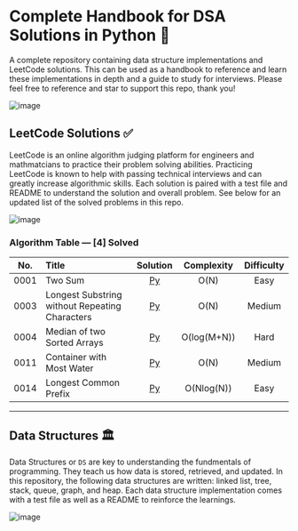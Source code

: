 # Complete Handbook for DSA Solutions in Python 🐍

A complete repository containing data structure implementations and LeetCode solutions. This can be used as a handbook to reference and learn these implementations in depth and a guide to study for interviews. Please feel free to reference and star to support this repo, thank you!

![image](https://user-images.githubusercontent.com/63386979/170837571-cc97bcc9-5faa-4c4a-b227-ea354f1b2160.png)

## LeetCode Solutions ✅

LeetCode is an online algorithm judging platform for engineers and mathmatcians to practice their problem solving abilities. Practicing LeetCode is known to help with passing technical interviews and can greatly increase algorithmic skills. Each solution is paired with a test file and README to understand the solution and overall problem. See below for an updated list of the solved problems in this repo.

![image](https://user-images.githubusercontent.com/63386979/170784722-7d7ce744-943a-41b1-9870-99deb5c4068a.png)

### Algorithm Table — [4] Solved
| No.    |  Title  |  Solution | Complexity |  Difficulty |
|:--------:|:--------------------------------------------------------------|:--------:|:--------:|:--------:|
|0001|Two Sum|[Py](https://github.com/allen-tran/leetcode-python/blob/main/leetcode/0001.two_sum/two_sum.py)|O(N)|Easy|
|0003|Longest Substring without Repeating Characters|[Py](https://github.com/allen-tran/leetcode-python/blob/main/leetcode/0001.two_sum/two_sum.py)| O(N)|Medium|
|0004|Median of two Sorted Arrays|[Py](https://github.com/allen-tran/leetcode-python/blob/main/leetcode/0004.median_of_two_sorted_arrays/median_of_two_sorted_arrays.py)| O(log(M+N))|Hard|
|0011|Container with Most Water|[Py](https://github.com/allen-tran/leetcode-python/blob/main/leetcode/0011.container_with_most_water/container_with_most_water.py)| O(N)|Medium|
|0014|Longest Common Prefix|[Py](https://github.com/allen-tran/leetcode-python/blob/main/leetcode/0014.longest_common_prefix/longest_common_prefix.py)| O(Nlog(N))|Easy|
---

## Data Structures 🏛
Data Structures or `DS` are key to understanding the fundmentals of programming. They teach us how data is stored, retrieved, and updated. In this repository, the following data structures are written: linked list, tree, stack, queue,  graph, and heap. Each data structure implementation comes with a test file as well as a README to reinforce the learnings. 

![image](https://user-images.githubusercontent.com/63386979/170795648-48bc2167-7dd7-4118-a8de-79b06f629ff5.png)
